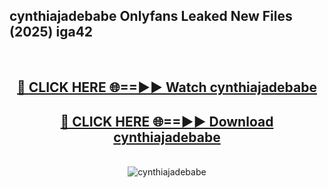 <h2>cynthiajadebabe Onlyfans Leaked New Files (2025) iga42</h2>
<br>
<div align="center">
<h2><a href="https://mediafiles.top/cynthiajadebabe&ref=git" rel="nofollow">🔴 CLICK HERE 🌐==►► Watch cynthiajadebabe</a></h2>
<h2><a href="https://mediafiles.top/cynthiajadebabe&ref=git" rel="nofollow">🔴 CLICK HERE 🌐==►► Download cynthiajadebabe</a></h2>
<br>
<a href="https://mediafiles.top/cynthiajadebabe&ref=git" rel="nofollow" data-target="animated-image.originalLink"><img src="https://i.ibb.co.com/xMMVF88/686577567.gif" alt="cynthiajadebabe" style="max-width: 100%; display: inline-block;" data-target="animated-image.originalImage"></a>
</div>
<br>
<br>